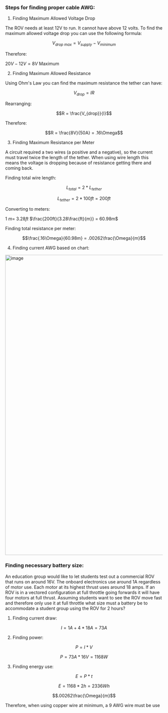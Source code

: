 ### Steps for finding proper cable AWG:

1.  Finding Maximum Allowed Voltage Drop

The ROV needs at least 12V to run. It cannot have above 12 volts. To
find the maximum allowed voltage drop you can use the following formula:

$$V_{drop\ max} = V_{supply} - V_{minimum}$$

Therefore:

$20V - 12V = 8V$ Maximum

2.  Finding Maximum Allowed Resistance

Using Ohm's Law you can find the maximum resistance the tether can have:

$$V_{drop} = IR$$

Rearranging:

$$R = \frac{V_{drop}}{I}$$

Therefore:

$$R = \frac{8V}{50A} = .16\Omega$$

3.  Finding Maximum Resistance per Meter

A circuit required a two wires (a positive and a negative), so the
current must travel twice the length of the tether. When using wire
length this means the voltage is dropping because of resistance getting
there and coming back.

Finding total wire length:

$$L_{total} = 2*L_{tether}$$

$$L_{tether} = 2*100ft = 200ft$$

Converting to meters:

$1\ m = \ 3.28ft$ $\frac{200ft}{3.28\frac{ft}{m}} = 60.98m$

Finding total resistance per meter:

$$\frac{.16\Omega}{60.98m} = .00262\frac{\Omega}{m}$$

4.  Finding current AWG based on chart:
<img width="1865" height="960" alt="image" src="https://github.com/user-attachments/assets/e1fded3f-a896-498b-93ca-04d020759b73" />


### Finding necessary battery size:

An education group would like to let students test out a commercial ROV
that runs on around 16V. The onboard electronics use around 1A
regardless of motor use. Each motor at its highest thrust uses around 18
amps. If an ROV is in a vectored configuration at full throttle going
forwards it will have four motors at full thrust. Assuming students want
to see the ROV move fast and therefore only use it at full throttle what
size must a battery be to accommodate a student group using the ROV for
2 hours?

1.  Finding current draw:

$$I = 1A + 4*18A = 73A$$

2.  Finding power:

$$P = I*V$$

$$P = 73A*16V = 1168W$$

3.  Finding energy use:

$$E = P*t$$

$$E = 1168*2h = 2336Wh$$

$$.00262\frac{\Omega}{m}$$

Therefore, when using copper wire at minimum, a 9 AWG wire must be use
